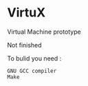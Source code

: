 # VirtuX
Virtual Machine prototype

Not finished

To bulid you need :

    GNU GCC compiler
    Make
